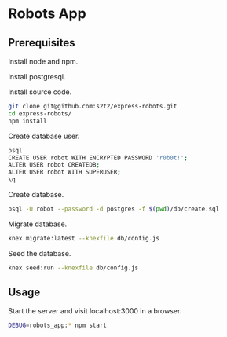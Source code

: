 # Robots App

## Prerequisites

Install node and npm.

Install postgresql.

Install source code.

```` sh
git clone git@github.com:s2t2/express-robots.git
cd express-robots/
npm install
````

Create database user.

```` sh
psql
CREATE USER robot WITH ENCRYPTED PASSWORD 'r0b0t!';
ALTER USER robot CREATEDB;
ALTER USER robot WITH SUPERUSER;
\q
````

Create database.

```` sh
psql -U robot --password -d postgres -f $(pwd)/db/create.sql
````

Migrate database.

```` sh
knex migrate:latest --knexfile db/config.js
````

Seed the database.

```` sh
knex seed:run --knexfile db/config.js
````

## Usage

Start the server and visit localhost:3000 in a browser.

```` sh
DEBUG=robots_app:* npm start
````
